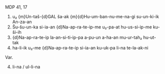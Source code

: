 MDP 41, 17
1. u₂ {m}Un-taš-{d}GAL ša-ak {m}{d}Hu-um-ban-nu-me-na-gi su-un-ki-ik An-za-an
2. Šu-šu-un-ka si-ia-an {d}Na-ap-ra-te-ip-me u₂-pa-at hu-us-si-ip-me ku-ši-ih
3. {d}Na-ap-ra-te-ip la-an-si-ti-ip-pa a-pu-un a-ha-an mu-ur-tah₂ hu-ut-tak
4. ha-li-ik u₂-me {d}Na-ap-ra-te-ip si-ia-an ku-uk-pa li-na te-la-ak-ni
   
Var.

4. li-na / ul-li-na

